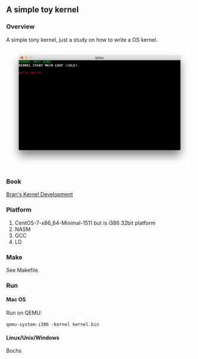 ## A simple toy kernel

### Overview

A simple tony kernel, just a study on how to write a OS kernel.

<p align="center">
<img src="images/screen.jpg" width="800px">
</p>

### Book

[Bran's Kernel Development](http://www.osdever.net/bkerndev/Docs/title.htm)

### Platform

1. CentOS-7-x86_64-Minimal-1511 but is i386 32bit platform
2. NASM
3. GCC
4. LD

### Make

See Makefile.

### Run

#### Mac OS

Run on QEMU:

    qemu-system-i386 -kernel kernel.bin

#### Linux/Unix/Windows

Bochs
